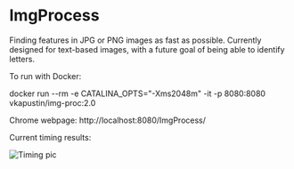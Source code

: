 # ImgProcess
Finding features in JPG or PNG images as fast as possible.  Currently designed for text-based images, with a future goal of being able to identify letters.

To run with Docker:

docker run --rm -e CATALINA_OPTS="-Xms2048m" -it -p 8080:8080 vkapustin/img-proc:2.0

Chrome webpage: http://localhost:8080/ImgProcess/


Current timing results:

![Timing pic](https://i.imgur.com/G5W63TR.png)



